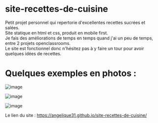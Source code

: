 # site-recettes-de-cuisine

Petit projet personnel qui repertorie d'excellentes recettes sucrées et salées.  
Site statique en html et css, produit en mobile first.    
Je fais des améliorations de temps en temps quand j'ai un peu de temps, entre 2 projets openclassrooms.    
Le site est fonctionnel donc n'hésitez pas à y faire un tour pour avoir quelques idées de recettes.

# Quelques exemples en photos :

![image](https://user-images.githubusercontent.com/93211301/170890921-ba95199f-b6cc-42ca-ad3e-2c9f01d20496.png)

![image](https://user-images.githubusercontent.com/93211301/170891067-0d8043e0-c93f-47ce-b44d-071e38af1061.png)

![image](https://user-images.githubusercontent.com/93211301/170891146-13b51753-018a-412f-9081-c962f911a250.png)

Le lien du site :
 https://angelique31.github.io/site-recettes-de-cuisine/
